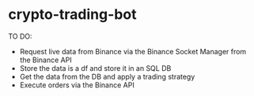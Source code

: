# crypto-trading-bot

TO DO:
- Request live data from Binance via the Binance Socket Manager from the Binance API
- Store the data is a df and store it in an SQL DB
- Get the data from the DB and apply a trading strategy
- Execute orders via the Binance API
